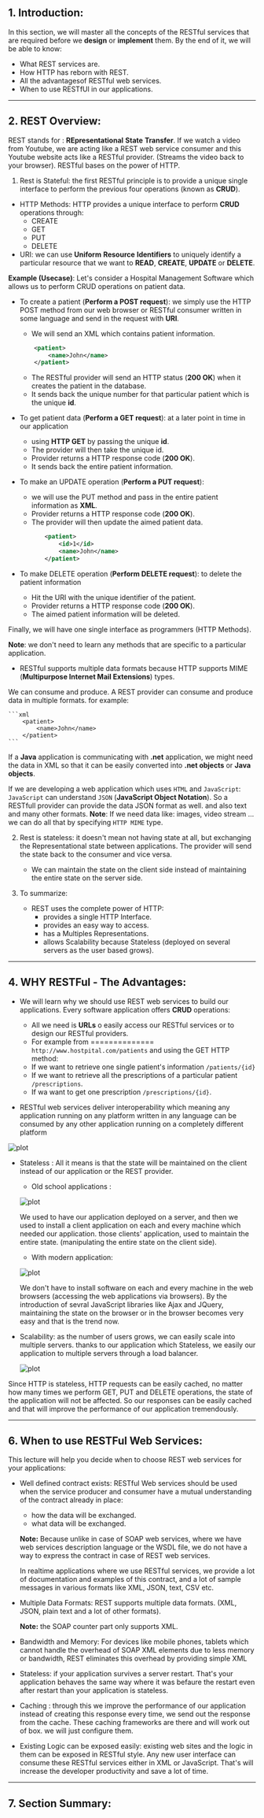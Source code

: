 ## 1. Introduction:
In this section, we will master all the concepts of the RESTful services that are required before we **design** or **implement** them.
By the end of it, we will be able to know:
* What REST services are.
* How HTTP has reborn with REST.
* All the advantagesof RESTful web services.
* When to use RESTfUl in our applications.

***

## 2. REST Overview:
REST stands for : **REpresentational** **State** **Transfer**. 
If we watch a video from Youtube, we are acting like a REST web service consumer and this Youtube website acts like a RESTful provider.
(Streams the video back to your browser).
RESTful bases on the power of HTTP.

1. Rest is Stateful: the first RESTful principle is to provide a unique single interface to perform the previous four operations (known as **CRUD**).
  * HTTP Methods: HTTP provides a unique interface to perform **CRUD** operations through:
    * CREATE
    * GET
    * PUT
    * DELETE
  * URI: we can use **Uniform** **Resource** **Identifiers** to uniquely identify a particular resource that we want 
  to **READ**, **CREATE**, **UPDATE** or **DELETE**.
  
**Example (Usecase)**: Let's consider a Hospital Management Software which allows us to perform CRUD operations on patient data.
* To create a patient (**Perform a POST request**): 
we simply use the HTTP POST method from our web browser or RESTful consumer written in some language and send
in the request with **URI**.
    * We will send an XML which contains patient information.
    ```xml
        <patient>
            <name>John</name>
        </patient>
    ```
    * The RESTful provider will send an HTTP status (**200 OK**) when it creates the patient in the database.
    * It sends back the unique number for that particular patient which is the unique **id**.
* To get patient data (**Perform a GET request**): at a later point in time in our application 
    * using **HTTP GET** by passing the unique **id**.
    * The provider will then take the unique id.
    * Provider returns a HTTP response code (**200 OK**).
    * It sends back the entire patient information.
* To make an UPDATE operation (**Perform a PUT request**):
    * we will use the PUT method and pass in the entire patient information as **XML**. 
    * Provider returns a HTTP response code (**200 OK**).
    * The provider will then update the aimed patient data.
    ```xml
           <patient>
               <id>1</id>
               <name>John</name>
           </patient>
    ```
  
* To make DELETE operation (**Perform DELETE request**): to delete the patient information
    * Hit the URI with the unique identifier of the patient.
    * Provider returns a HTTP response code (**200 OK**).
    * The aimed patient information will be deleted.
    
Finally, we will have one single interface as programmers (HTTP Methods).

**Note**: we don't need to learn any methods that are specific to a particular application.

* RESTful supports multiple data formats because HTTP supports MIME (**Multipurpose Internet Mail Extensions**) types.

We can consume and produce. A REST provider can consume and produce data in multiple formats. for example:

    ```xml 
        <patient>
            <name>John</name>
        </patient>
    ```
If a **Java** application is communicating with **.net** application, we might need the data in XML so that it can be easily converted into
**.net objects** or **Java objects**.

If we are developing a web application which uses `HTML` and `JavaScript`:
`JavaScript` can understand `JSON` (**JavaScript Object Notation**). So a RESTfull provider can provide the data JSON format as well. and also
text and many other formats. 
**Note**: If we need data like: images, video stream ... we can do all that by specifying `HTTP MIME` type.

2. Rest is stateless: it doesn't mean not having state at all, but exchanging the Representational state between applications.
The provider will send the state back to the consumer and vice versa.
    * We can maintain the state on the client side instead of maintaining the entire state on the server side.
    
3. To summarize:
   * REST uses the complete power of HTTP:
        * provides a single HTTP Interface.
        * provides an easy way to access.
        * has a Multiples Representations.
        * allows Scalability because Stateless (deployed on several servers as the user based grows). 

***

## 4. WHY RESTFul  - The  Advantages:

* We will learn why we should use REST web services to build our applications. Every software application offers **CRUD** operations:
    * All we need is **URLs** o easily access our RESTful services or to design our RESTful providers.
    * For example from ============== `http://www.hostpital.com/patients` and using the GET HTTP method: 
    * If we want to retrieve one single patient's information `/patients/{id}`
    * If we want to retrieve all the prescriptions of a particular patient  `/prescriptions`.
    * If wa want to get one prescription `/prescriptions/{id}`.
    
* RESTful web services deliver interoperability which meaning any application running on any platform written in any language can be
consumed by any other application running on a completely different platform

![plot](./images/1.png)   

* Stateless : All it means is that the state will be maintained on the client instead of our application or the REST provider.
    * Old school applications :
    
    ![plot](./images/2.png) 
    
    We used to have our application deployed on a server, and then we used to install a client application on each and every machine which
    needed our application. those clients' application, used to maintain the entire state. (manipulating the entire state on the client side).
    
    * With modern application:
    
    ![plot](./images/3.png)
    
    We don't have to install software on each and every machine in the web browsers (accessing the web applications via browsers). By the introduction
    of sevral JavaScript libraries like Ajax and JQuery, maintaining the state on the browser or in the browser becomes very easy and that is 
    the trend now.

* Scalability: as the number of users grows, we can easily scale into multiple servers. thanks to our application which Stateless,
we easily our application to multiple servers through a load balancer. 

    ![plot](./images/4.png)
 
Since HTTP is stateless, HTTP requests can be easily cached, no matter how many times we perform  GET, PUT and DELETE operations, the state of the application will not be 
affected. So our responses can be easily cached and that will improve the performance of our application tremendously.
    
    
***

## 6. When to use RESTFul Web Services:

This lecture will help you decide when to choose REST web services for your applications:
* Well defined contract exists: RESTful Web services should be used when the service producer and consumer have a mutual understanding
    of the contract already in place:
    * how the data will be exchanged.
    * what data will be exchanged.

    **Note:** Because unlike in case of SOAP web services, where we have web services description language or the WSDL file, we do not have a way to express
    the contract in case of REST web services.        

    In realtime applications where we use RESTful services, we provide a lot of documentation and examples of this contract, and a lot of sample messages
    in various formats like XML, JSON, text, CSV etc.

* Multiple Data Formats: REST supports multiple data formats. (XML, JSON, plain text and a lot of other formats). 
    
    **Note:** the SOAP counter part only supports XML.

* Bandwidth and Memory: For devices like mobile phones, tablets which cannot handle the overhead of SOAP XML elements due to less memory or bandwidth,
REST eliminates this overhead by providing simple XML

* Stateless: if your application survives a server restart. That's your application behaves the same way where it was befaure the restart even after restart
than your application is stateless.

* Caching : through this we improve the performance of our application instead of creating this response every time, we send out the response from 
the cache. These caching frameworks are there and will work out of box. we will just configure them.

* Existing Logic can be exposed easily: existing web sites and the logic in them can be exposed in RESTful style. Any new user interface can 
consume these RESTful services either in XML or JavaScript. That's will increase the developer productivity and save a lot of time.

***

## 7. Section Summary: